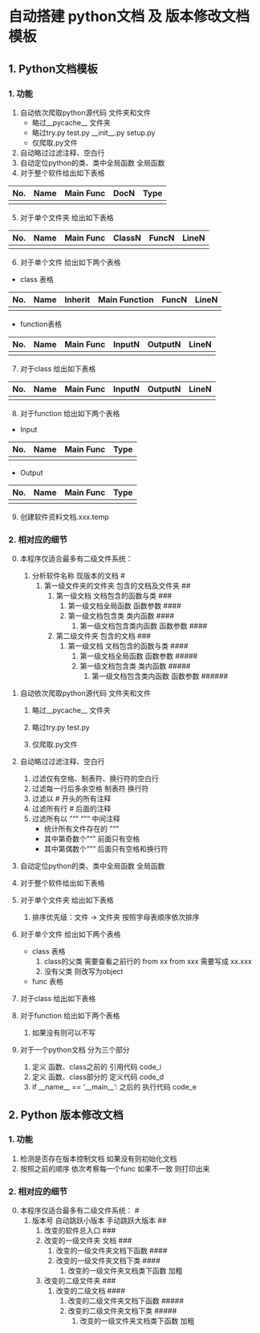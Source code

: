 # 自动搭建 python文档 及 版本修改文档 模板

## 1. Python文档模板

### 1. 功能

1. 自动依次爬取python源代码 文件夹和文件 
   - 略过\_\_pycache\_\_ 文件夹
   - 略过try.py test.py \_\_init\_\_.py setup.py
   - 仅爬取.py文件
2. 自动略过过滤注释、空白行
3. 自动定位python的类、类中全局函数 全局函数
4. 对于整个软件给出如下表格

| No.  | Name | Main Func | DocN | Type |
| :--: | :--: | :-------: | :--: | :--: |
|      |      |           |      |      |

5. 对于单个文件夹 给出如下表格

| No.  | Name | Main Func | ClassN | FuncN | LineN |
| :--: | :--: | :-------: | :----: | :---: | :---: |
|      |      |           |        |       |       |

6. 对于单个文件 给出如下两个表格

- class 表格

| No.  | Name | Inherit | Main Function | FuncN | LineN |
| :--: | :--: | :-----: | :-----------: | :---: | :---: |
|      |      |         |               |       |       |

- function表格

| No.  | Name | Main Func | InputN | OutputN | LineN |
| :--: | :--: | :-------: | :----: | :-----: | :---: |
|      |      |           |        |         |       |

7. 对于class 给出如下表格

| No.  | Name | Main Func | InputN | OutputN | LineN |
| :--: | :--: | :-------: | :----: | :-----: | :---: |
|      |      |           |        |         |       |

8. 对于function 给出如下两个表格

- Input

| No.  | Name | Main Func | Type |
| :--: | :--: | :-------: | :--: |
|      |      |           |      |

- Output

| No.  | Name | Main Func | Type |
| :--: | :--: | :-------: | :--: |
|      |      |           |      |

9. 创建软件资料文档.xxx.temp

### 2. 相对应的细节

0. 本程序仅适合最多有二级文件系统：
     1. 分析软件名称 现版本的文档 #
        1. 第一级文件夹的文件夹 包含的文档及文件夹 ##
           1. 第一级文档 文档包含的函数与类 ###
              1. 第一级文档全局函数 函数参数 ####
              2. 第一级文档包含类 类内函数 ####
                 1.  第一级文档包含类内函数 函数参数 ####
           2. 第二级文件夹 包含的文档 ###
              1. 第一级文档 文档包含的函数与类 ####
                 1. 第一级文档全局函数 函数参数 #####
                 2. 第一级文档包含类 类内函数 #####
                    1.  第一级文档包含类内函数 函数参数 ######
1. 自动依次爬取python源代码 文件夹和文件 

   1. 略过\_\_pycache\_\_ 文件夹

   2. 略过try.py test.py

   3. 仅爬取.py文件
2. 自动略过过滤注释、空白行

   1. 过滤仅有空格、制表符、换行符的空白行
   2. 过滤每一行后多余空格 制表符 换行符
   3. 过滤以 # 开头的所有注释
   4. 过滤所有行 # 后面的注释
   5. 过滤所有以 ”“” “”“ 中间注释
      - 统计所有文件存在的 ”“”
      - 其中第奇数个”“” 前面只有空格
      - 其中第偶数个“”“ 后面只有空格和换行符
3. 自动定位python的类、类中全局函数 全局函数
4. 对于整个软件给出如下表格
5. 对于单个文件夹 给出如下表格
   1.  排序优先级：文件 -> 文件夹 按照字母表顺序依次排序
6. 对于单个文件 给出如下两个表格
   - class 表格
     1. class的父类 需要查看之前行的 from xx from xxx 需要写成 xx.xxx
     2. 没有父类 则改写为object
   - func 表格
7. 对于class 给出如下表格
8. 对于function 给出如下两个表格
   1. 如果没有则可以不写
9. 对于一个python文档 分为三个部分
    1. 定义 函数、class之前的 引用代码 code_i
    2. 定义 函数、class部分的 定义代码 code_d
    3. if \_\_name\_\_ == ‘\_\_main\__’: 之后的 执行代码 code_e

## 2. Python 版本修改文档

### 1. 功能

1. 检测是否存在版本控制文档 如果没有则初始化文档
2. 按照之前的顺序 依次考察每一个func 如果不一致 则打印出来

### 2. 相对应的细节

0. 本程序仅适合最多有二级文件系统： #
   1. 版本号 自动跳跃小版本 手动跳跃大版本 ##
      1. 改变的软件总入口 ###
      2. 改变的一级文件夹 文档 ###
         1. 改变的一级文件夹文档下函数 ####
         2. 改变的一级文件夹文档下类 ####
            1. 改变的一级文件夹文档类下函数 加粗
      3. 改变的二级文件夹 ###
         1. 改变的二级文档 ####
            1. 改变的二级文件夹文档下函数 #####
            2. 改变的二级文件夹文档下类 #####
               1. 改变的一级文件夹文档类下函数 加粗